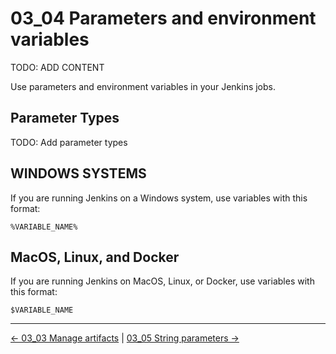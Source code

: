# 03_04 Parameters and environment variables
TODO: ADD CONTENT


Use parameters and environment variables in your Jenkins jobs.

## Parameter Types

TODO: Add parameter types

## WINDOWS SYSTEMS

If you are running Jenkins on a Windows system, use variables with this format:

    %VARIABLE_NAME%

## MacOS, Linux, and Docker

If you are running Jenkins on MacOS, Linux, or Docker, use variables with this format:

    $VARIABLE_NAME

<!-- FooterStart -->
---
[← 03_03 Manage artifacts](../03_03_manage_artifacts/README.md) | [03_05 String parameters →](../03_05_string_parameters/README.md)
<!-- FooterEnd -->
